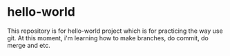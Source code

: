 # hello-world
This repository is for hello-world project which is for practicing the way use git.
At this moment, i'm learning how to make branches, do commit, do merge and etc.
